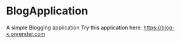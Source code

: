 # BlogApplication
A simple Blogging application
Try this application here: https://blog-x.onrender.com

